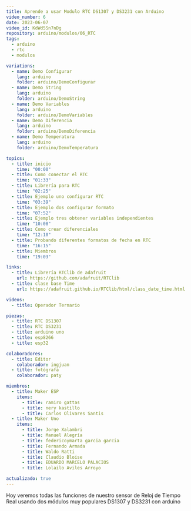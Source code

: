 ```yaml
---
title: Aprende a usar Modulo RTC DS1307 y DS3231 con Arduino
video_number: 6
date: 2023-06-07
video_id: KdWd5Sn7nDg
repository: arduino/modulos/06_RTC
tags:
  - arduino
  - rtc
  - modulos

variations:
  - name: Demo Configurar
    lang: arduino
    folder: arduino/DemoConfigurar
  - name: Demo String
    lang: arduino
    folder: arduino/DemoString
  - name: Demo Variables
    lang: arduino
    folder: arduino/DemoVariables
  - name: Demo Diferencia
    lang: arduino
    folder: arduino/DemoDiferencia
  - name: Demo Temperatura
    lang: arduino
    folder: arduino/DemoTemperatura

topics:
  - title: inicio
    time: "00:00"
  - title: Como conectar el RTC
    time: "01:33"
  - title: Librería para RTC
    time: "02:25"
  - title: Ejemplo uno configurar RTC
    time: "03:39"
  - title: Ejemplo dos configurar formato
    time: "07:52"
  - title: Ejemplo tres obtener variables independientes
    time: "10:08"
  - title: Como crear diferenciales
    time: "12:10"
  - title: Probando diferentes formatos de fecha en RTC
    time: "16:15"
  - title: Miembros
    time: "19:03"

links:
  - title: Librería RTClib de adafruit
    url: https://github.com/adafruit/RTClib
  - title: clase base Time
    url: https://adafruit.github.io/RTClib/html/class_date_time.html

videos:
  - title: Operador Ternario

piezas:
  - title: RTC DS1307
  - title: RTC DS3231
  - title: arduino uno
  - title: esp8266
  - title: esp32

colaboradores:
  - title: Editor
    colaborador: ingjuan
  - title: fotógrafa
    colaborador: paty

miembros:
  - title: Maker ESP
    items:
      - title: ramiro gattas
      - title: nery kastillo
      - title: Carlos Olivares Santis
  - title: Maker Uno
    items:
      - title: Jorge Xalambri
      - title: Manuel Alegría
      - title: federicoymarta garcia garcia
      - title: Fernando Armada
      - title: Waldo Ratti
      - title: Claudio Bloise
      - title: EDUARDO MARCELO PALACIOS
      - title: Lolailo Aviles Arroyo

actualizado: true
---
```


Hoy veremos todas las funciones de nuestro sensor de Reloj de Tiempo Real usando dos módulos muy populares DS1307 y DS3231 con arduino
